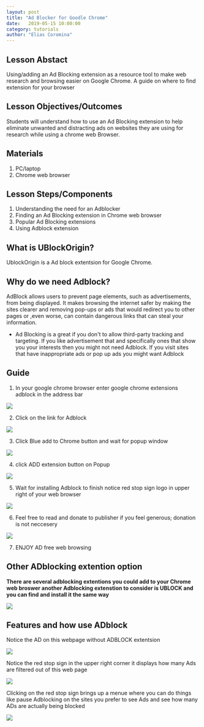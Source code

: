 ```yaml
---
layout: post
title: "Ad Blocker for Goodle Chrome" 
date:   2019-05-15 10:00:00
category: tutorials
author: "Elias Coromina" 
---
```


## Lesson Abstact
 Using/adding an Ad Blocking extension as a resource tool to make web research and browsing easier on Google Chrome. A guide on where to find extension for your browser


## Lesson Objectives/Outcomes
Students will understand how to use an Ad Blocking extension to help eliminate unwanted and distracting ads on websites they are using for research while using a chrome web Browser.


## Materials
1. PC/laptop
2. Chrome web browser

## Lesson Steps/Components
1. Understanding the need for an Adblocker 
2. Finding an Ad Blocking extension in Chrome web browser
3. Popular Ad Blocking extensions
4. Using Adblock extension

## What is UBlockOrigin? 
UblockOrigin is a Ad block extentsion for Google Chrome. 

## Why do we need Adblock? 
AdBlock allows users to prevent page elements, such as advertisements, from being displayed. It makes browsing the internet safer by making the sites clearer and removing pop-ups or ads that would redirect you to other pages or ,even worse, can contain dangerous links that can steal your information.

* Ad Blocking is a great if you don't to allow third-party tracking and targeting.  If you like advertisement that and specifically ones that show you your interests then you might not need Adblock. If you visit sites that have inappropriate ads or pop up ads you might want Adblock  


## Guide
 1. In your google chrome browser enter google chrome extensions adblock in the address bar

<img src="{{ site.baseurl }}/assets/images/AdBlock/58041395-dbcc9880-7aec-11e9-89e5-9b77bd1df685.png" >

 2. Click on the link for Adblock 

<img src="{{ site.baseurl }}/assets/images/AdBlock/58116244-b1441380-7bb0-11e9-8bff-785a0c8fa572.png" >

 3. Click Blue add to Chrome button and wait for popup window 

<img src="{{ site.baseurl }}/assets/images/AdBlock/58116270-c0c35c80-7bb0-11e9-90b4-67ba7b8f0819.png" >

 4. click ADD extension button on Popup 

<img src="{{ site.baseurl }}/assets/images/AdBlock/58116305-d173d280-7bb0-11e9-944a-df709201e7da.png" >

 5. Wait for installing Adblock to finish notice red stop sign logo in upper right of your web browser

<img src="{{ site.baseurl }}/assets/images/AdBlock/58117650-e736c700-7bb3-11e9-9e31-77e51dc012ee.png" >

 6. Feel free to read and donate to publisher if you feel generous; donation is not neccesery

<img src="{{ site.baseurl }}/assets/images/AdBlock/58117667-f3bb1f80-7bb3-11e9-95ff-beb8e9b697e9.png" >

 7. ENJOY AD free web browsing 

## Other ADblocking extention option
**There are several adblocking extentions you could add to your Chrome web broswer another Adblocking extenstion to consider is UBLOCK and you can find and install it the same way**

<img src="{{ site.baseurl }}/assets/images/AdBlock/58195182-3fd19700-7c7c-11e9-842b-d1cb03688cdc.png" >

## Features and how use ADblock 
 Notice the AD on this webpage without ADBLOCK extentsion 

<img src="{{ site.baseurl }}/assets/images/AdBlock/58272794-2431c380-7d44-11e9-9477-8be45495da71.png" >

 Notice the red stop sign in the upper right corner it displays how many Ads are filtered out of this web page

<img src="{{ site.baseurl }}/assets/images/AdBlock/58273288-3ceea900-7d45-11e9-95ea-07efecd1a94d.png" >

 Clicking on the red stop sign brings up a menue where you can do things like pause Adblocking on the sites you prefer to see Ads and see how many ADs are actually being blocked 

<img src="{{ site.baseurl }}/assets/images/AdBlock/58273443-98209b80-7d45-11e9-82be-68f6d19ee1bb.png" >

